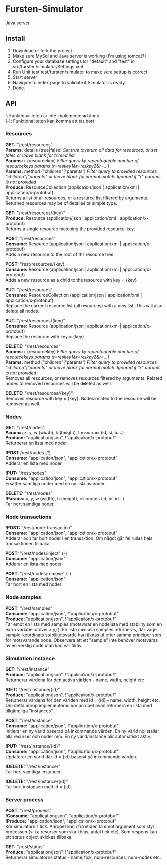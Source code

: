 Fursten-Simulator
=================

Java server.

Install
-------

1. Download or fork the project
2. Make sure MySql and Java server is working (I'm using tomcat7)
3. Configure your database settings for "default" and "test" in src/fursten/simulator/Settings.xml
4. Run Unit test test/fursten/simulator to make sure settup is correct
5. Start server
6. Navigate to index page to validate if Simulator is ready.
7. Done.

API
------------

!: Funktionaliteten är inte implementerad ännu  
(-): Funktionaliteten kan komma att tas bort  

### Resources  

**GET:** "/rest/resources"  
**Params:** details (true|false) *Set true to return all data for resources, or set fales or leave blank for trimed list*  
**Params:** r (resourcekey) *Filter query by repeateateble number of resourcekeys params (r=reskey1&r=reskey2&r=...)*  
**Params:** method ("children"|"parents") *Filter query to provided resources "children"|"parents" or leave blank for normal match. Ignored if "r" params is not provided*  
**Produce:** ResourceCollection (application/json | application/xml | application/x-protobuf)  
Returns a list of all resources, or a resource list filtered by arguments. Returned resources may be of detailed or simple type.  

**GET:** "/rest/resources/{key}"  
**Produce:** Resource (application/json | application/xml | application/x-protobuf)  
Returns a single resource matching the provided resource-key.  

**POST:** "/rest/resources"  
**Consume:** Resource (application/json | application/xml | application/x-protobuf)  
Adds a new resource to the root of the resource tree  

**POST:** "rest/resources/{key}  
**Consume:** Resource (application/json | application/xml | application/x-protobuf)  
Adds a new resource as a child to the resource with key = {key}  

**PUT:** "/rest/resources"  
**Consume:** ResourceCollection (application/json | application/xml | application/x-protobuf)  
Replace the current resource list (all resources) with a new list. This will also delete all nodes.  

**PUT:** "/rest/resources/{key}"  
**Consume:** Resource (application/json | application/xml | application/x-protobuf)  
Replace the resource with key = {key}  

**DELETE:** "/rest/resources"  
**Params:** r (resourcekey) *Filter query by repeateateble number of resourcekeys params (r=reskey1&r=reskey2&r=...)*  
**Params:** method ("children"|"parents") *Filter query to provided resources "children"|"parents" or leave blank for normal match. Ignored if "r" params is not provided*  
Removes all resources, or removes resources filtered by arguments. Related nodes to removed resources will be deleted as well.  

**DELETE:** "/rest/resources/{key}"  
Removes resource with key = {key}. Nodes related to the resource will be removed as well.  

### Nodes  

**GET:** "/rest/nodes"  
**Params:** x, y, w (width), h (height), !resources (id, id, id...)  
**Produce:** "application/json", !"application/x-protobuf"  
Returnerar en lista med noder  

**!POST**	/rest/nodes (?)    
**Consume:** "application/json", "application/x-protobuf"  
Adderar en lista med noder  

**!PUT:** "/rest/nodes"  
**Consume:** "application/json", "application/x-protobuf"  
Ersätter samtliga noder med en ny lista av noder.  

**DELETE:**	"/rest/nodes"  
**!Params:** x, y, w (width), h (height), resources (id, id, id...)    
Tar bort samtliga noder.

### Node transactions

**!POST:** "/rest/node-transaction"  
**Consume:** "application/json", "application/x-protobuf"  
Adderar och tar bort noder i en transaktion. Om något går fel rullas hela transaktionen tillbaka.  

**POST:** "/rest/nodes/inject" (-)  
**Consume:** "application/json"    
Adderar en lista med noder  

**POST:** "/rest/nodes/remove" (-)  
**Consume:** "application/json"    
Tar bort en lista med noder

### Node samples

**POST:** "/rest/samples"  
**Consume:** "application/json", !"application/x-protobuf"  
**Produce:** "application/json", !"application/x-protobuf"  
Tar emot en lista med samples (motsvarar en nodelista med stability som en extra variabel utöver x,y,r). En lista med alla samples returneras, där varje sample-koordinats stabilitetsvärde har räknas ut efter samma principer som för motsvarande node. Observera att ett "sample" inte behöver motsvaras av en verklig node utan kan var fiktiv.

### Simulation instance

**GET:** "/rest/instance"  
**Produce:** "application/json", !"application/x-protobuf"  
Returnerar värdena för den activa världen - name, width, height etc

**!GET:** "/rest/instance/{id}"  
**Produce:** "application/json", !"application/x-protobuf"  
Returnerar värdena för den världen med id = {id} - name, width, height etc. Om detta anrop implementeras bör anropet ovan returnera en lista med tillgängliga "instances".

**POST:**  "/rest/instance"  
**Consume:** "application/json", !"application/x-protobuf"  
Initierar en ny värld baserad på inkommande värden. En ny värld nollställer alla resurser och noder mm. En ny värld/instance blir automatiskt aktiv.

**!PUT:**  "/rest/instance/{id}"  
**Consume:** "application/json", !"application/x-protobuf"  
Updaterar en värld där id = {id} baserat på inkommande värden.

**!DELETE:**  "/rest/instance/"  
Tar bort samtliga instancer.

**!DELETE:**  "/rest/instance/{id}"  
Tar bort instansen med id = {id}.

### Server process

**POST:** "/rest/process"  
**!Consume:** "application/json", "application/x-protobuf"  
**!Produce:** "application/json", "application/x-protobuf"  
Kör simulatorn 1 tick. Anropet kan i framtiden ta emot argument som styr processen (vilka resurser som ska köras, antal tick etc). Som respons kan ett status object skickas tillbaka.

**GET:** "/rest/status"  
**Produce:** "application/json", !"application/x-protobuf"  
Returnerar simulatorns status - name, tick, num-resources, num-nodes etc.
